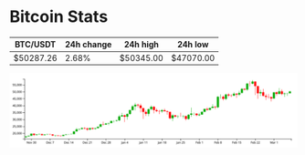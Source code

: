 # Bitcoin Stats

BTC/USDT|24h change|24h high|24h low|
|---|---|---|---|
|$50287.26|2.68%|$50345.00|$47070.00|

<img src="./chart.svg">
